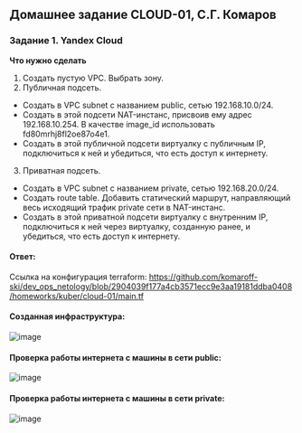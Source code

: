 ## Домашнее задание CLOUD-01, С.Г. Комаров

### Задание 1. Yandex Cloud 

**Что нужно сделать**

1. Создать пустую VPC. Выбрать зону.
2. Публичная подсеть.

 - Создать в VPC subnet с названием public, сетью 192.168.10.0/24.
 - Создать в этой подсети NAT-инстанс, присвоив ему адрес 192.168.10.254. В качестве image_id использовать fd80mrhj8fl2oe87o4e1.
 - Создать в этой публичной подсети виртуалку с публичным IP, подключиться к ней и убедиться, что есть доступ к интернету.
3. Приватная подсеть.
 - Создать в VPC subnet с названием private, сетью 192.168.20.0/24.
 - Создать route table. Добавить статический маршрут, направляющий весь исходящий трафик private сети в NAT-инстанс.
 - Создать в этой приватной подсети виртуалку с внутренним IP, подключиться к ней через виртуалку, созданную ранее, и убедиться, что есть доступ к интернету.

#### Ответ:

Ссылка на конфигурация terraform: https://github.com/komaroff-ski/dev_ops_netology/blob/2904039f177a4cb3571ecc9e3aa19181ddba0408/homeworks/kuber/cloud-01/main.tf  

#### Созданная инфраструктура:  
![image](https://github.com/komaroff-ski/dev_ops_netology/assets/93157702/c6b4cb9a-81d3-448c-9cee-386b7824501e)


#### Проверка работы интернета с машины в сети public:  

![image](https://github.com/komaroff-ski/dev_ops_netology/assets/93157702/2866236d-5993-42cc-95ca-0a5631c3fbf8)


#### Проверка работы интернета с машины в сети private:  

![image](https://github.com/komaroff-ski/dev_ops_netology/assets/93157702/13b2ecef-337f-48e0-9b8d-b28cf9a9d05b)
